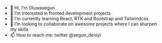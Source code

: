 - 👋 Hi, I’m Oluwasegun
- 👀 I’m interested in fronted development projects
- 🌱 I’m currently learning React, RTK and Bootstrap and Tailwindcss
- 💞️ I’m looking to collaborate on awesome projects where I can sharpen my skills
- 📫 How to reach me: twitter @segun_deniyi

<!---
Hadeeny/Hadeeny is a ✨ special ✨ repository because its `README.md` (this file) appears on your GitHub profile.
You can click the Preview link to take a look at your changes.
--->
